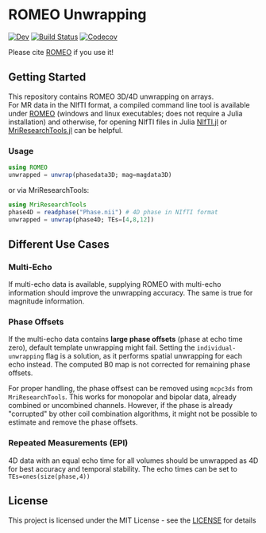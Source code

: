 # ROMEO Unwrapping
[![Dev](https://img.shields.io/badge/docs-dev-blue.svg)](https://korbinian90.github.io/ROMEO.jl/dev)
[![Build Status](https://github.com/korbinian90/ROMEO.jl/workflows/CI/badge.svg)](https://github.com/korbinian90/ROMEO.jl/actions/workflows/ci.yml)
[![Codecov](https://codecov.io/gh/korbinian90/ROMEO.jl/branch/master/graph/badge.svg)](https://codecov.io/gh/korbinian90/ROMEO.jl)

Please cite [ROMEO](https://onlinelibrary.wiley.com/doi/10.1002/mrm.28563) if you use it!

## Getting Started

This repository contains ROMEO 3D/4D unwrapping on arrays.  
For MR data in the NIfTI format, a compiled command line tool is available under [ROMEO](https://github.com/korbinian90/ROMEO) (windows and linux executables; does not require a Julia installation) and otherwise, for opening NIfTI files in Julia [NIfTI.jl](https://github.com/JuliaIO/NIfTI.jl) or [MriResearchTools.jl](https://github.com/korbinian90/MriResearchTools.jl) can be helpful.

### Usage

```julia
using ROMEO
unwrapped = unwrap(phasedata3D; mag=magdata3D)
```

or via MriResearchTools:

```julia
using MriResearchTools
phase4D = readphase("Phase.nii") # 4D phase in NIfTI format
unwrapped = unwrap(phase4D; TEs=[4,8,12])
```

## Different Use Cases
### Multi-Echo
If multi-echo data is available, supplying ROMEO with multi-echo information should improve the unwrapping accuracy. The same is true for magnitude information.

### Phase Offsets
If the multi-echo data contains **large phase offsets** (phase at echo time zero), default template unwrapping might fail. Setting the `individual-unwrapping` flag is a solution, as it performs spatial unwrapping for each echo instead. The computed B0 map is not corrected for remaining phase offsets.

For proper handling, the phase offsest can be removed using `mcpc3ds` from `MriResearchTools`. This works for monopolar and bipolar data, already combined or uncombined channels. However, if the phase is already "corrupted" by other coil combination algorithms, it might not be possible to estimate and remove the phase offsets.

### Repeated Measurements (EPI)
4D data with an equal echo time for all volumes should be unwrapped as 4D for best accuracy and temporal stability. The echo times can be set to `TEs=ones(size(phase,4))`

## License
This project is licensed under the MIT License - see the [LICENSE](https://github.com/korbinian90/ROMEO.jl/blob/master/LICENSE) for details

